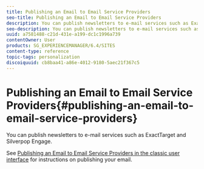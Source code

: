 ```yaml
---
title: Publishing an Email to Email Service Providers
seo-title: Publishing an Email to Email Service Providers
description: You can publish newsletters to e-mail services such as ExactTarget and Silverpop Engage
seo-description: You can publish newsletters to e-mail services such as ExactTarget and Silverpop Engage
uuid: a7581488-c21d-431e-a199-dc1c1996a739
contentOwner: User
products: SG_EXPERIENCEMANAGER/6.4/SITES
content-type: reference
topic-tags: personalization
discoiquuid: cb8baa41-a86e-4012-9180-5aec21f367c5
---
```


# Publishing an Email to Email Service Providers{#publishing-an-email-to-email-service-providers}

You can publish newsletters to e-mail services such as ExactTarget and Silverpop Engage.

See [Publishing an Email to Email Service Providers in the classic user interface](/help/sites/classic-ui-authoring/using/classic-personalization-campaigns-email-newsletters.md) for instructions on publishing your email.
